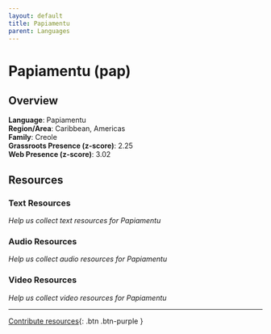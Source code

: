```yaml
---
layout: default
title: Papiamentu
parent: Languages
---
```


# Papiamentu (pap)

## Overview

**Language**: Papiamentu  
**Region/Area**: Caribbean, Americas  
**Family**: Creole  
**Grassroots Presence (z-score)**: 2.25  
**Web Presence (z-score)**: 3.02  

## Resources

### Text Resources
*Help us collect text resources for Papiamentu*

### Audio Resources
*Help us collect audio resources for Papiamentu*

### Video Resources
*Help us collect video resources for Papiamentu*

---

[Contribute resources](https://forms.office.com/e/1SfLJx3u1r){: .btn .btn-purple }
